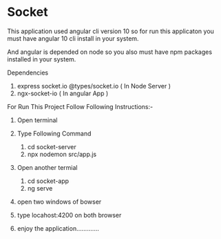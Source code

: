 # Socket

This application used angular cli version 10 so for run this applicaton you must have angular 10 cli install in your system.

And angular is depended on node so you also must have npm packages installed in your system.

Dependencies

1. express socket.io @types/socket.io  ( In Node Server )
2. ngx-socket-io ( In angular App )

For Run This Project Follow Following Instructions:-

1. Open terminal
2. Type Following Command
    1. cd socket-server
    2. npx nodemon src/app.js

3. Open another termial
    1. cd socket-app
    2. ng serve

4. open two windows of bowser
5. type locahost:4200 on both browser

6. enjoy the application.............
